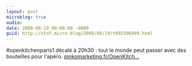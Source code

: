 ```yaml
---
layout: post
microblog: true
audio: 
date: 2008-08-19 00:00:00 -0000
guid: http://xtof.micro.blog/2008/08/19/t892396909.html
---
```

#openkitchenparis1 décalé à 20h30 : tout le monde peut passer avec des bouteilles pour l'apéro. [pinkomarketing.fr/OpenKitch...](http://pinkomarketing.fr/OpenKitchenParis1)
